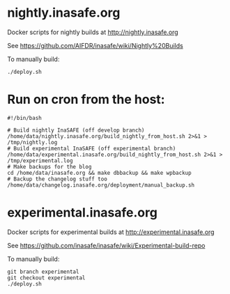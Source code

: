# nightly.inasafe.org

Docker scripts for nightly builds at http://nightly.inasafe.org

See https://github.com/AIFDR/inasafe/wiki/Nightly%20Builds


To manually build:

```
./deploy.sh
```

# Run on cron from the host:

```
#!/bin/bash

# Build nightly InaSAFE (off develop branch)                                                                                                                                 
/home/data/nightly.inasafe.org/build_nightly_from_host.sh 2>&1 > /tmp/nightly.log
# Build experimental InaSAFE (off experimental branch)
/home/data/experimental.inasafe.org/build_nightly_from_host.sh 2>&1 > /tmp/experimental.log
# Make backups for the blog
cd /home/data/inasafe.org && make dbbackup && make wpbackup
# Backup the changelog stuff too
/home/data/changelog.inasafe.org/deployment/manual_backup.sh
```

# experimental.inasafe.org

Docker scripts for experimental builds at http://experimental.inasafe.org

See https://github.com/inasafe/inasafe/wiki/Experimental-build-repo


To manually build:

```
git branch experimental
git checkout experimental
./deploy.sh
```

